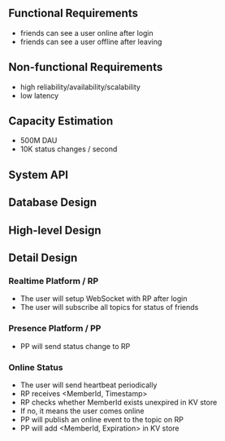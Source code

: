 ## Functional Requirements
- friends can see a user online after login
- friends can see a user offline after leaving

## Non-functional Requirements
- high reliability/availability/scalability
- low latency

## Capacity Estimation
- 500M DAU
- 10K status changes / second

## System API

## Database Design

## High-level Design

## Detail Design

### Realtime Platform / RP
- The user will setup WebSocket with RP after login
- The user will subscribe all topics for status of friends

### Presence Platform / PP
- PP will send status change to RP

### Online Status
- The user will send heartbeat periodically
- RP receives <MemberId, Timestamp>
- RP checks whether MemberId exists unexpired in KV store
- If no, it means the user comes online
- PP will publish an online event to the topic on RP
- PP will add <MemberId, Expiration> in KV store
